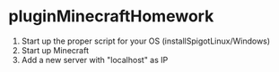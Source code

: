 # pluginMinecraftHomework

1) Start up the proper script for your OS (installSpigotLinux/Windows)
2) Start up Minecraft
3) Add a new server with "localhost" as IP
